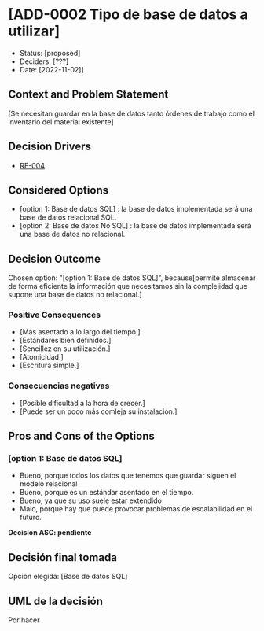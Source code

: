 # [ADD-0002 Tipo de base de datos a utilizar]

* Status: [proposed]
* Deciders: [???]
* Date: [2022-11-02]] 

## Context and Problem Statement

[Se necesitan guardar en la base de datos tanto órdenes de trabajo como el inventario del material existente]

## Decision Drivers

* [RF-004](../requisitos/RF-004.md)

## Considered Options

* [option 1: Base de datos SQL] : la base de datos implementada será una base de datos relacional SQL.
* [option 2: Base de datos No SQL] : la base de datos implementada será una base de datos no relacional.

## Decision Outcome

Chosen option: "[option 1: Base de datos SQL]", because[permite almacenar de forma eficiente la información que necesitamos sin la complejidad que supone una base de datos no relacional.]

### Positive Consequences <!-- optional -->

* [Más asentado a lo largo del tiempo.]
* [Estándares bien definidos.]
* [Sencillez en su utilización.]
* [Atomicidad.]
* [Escritura simple.]


### Consecuencias negativas <!-- optional -->

* [Posible dificultad a la hora de crecer.]
* [Puede ser un poco más comleja su instalación.]

## Pros and Cons of the Options

### [option 1: Base de datos SQL]

* Bueno, porque todos los datos que tenemos que guardar siguen el modelo relacional
* Bueno, porque es un estándar asentado en el tiempo.
* Bueno, ya que su uso suele estar extendido
* Malo, porque hay que puede provocar problemas de escalabilidad en el futuro.

**Decisión ASC: pendiente**

## Decisión final tomada

Opción elegida: [Base de datos SQL]

## UML de la decisión

Por hacer